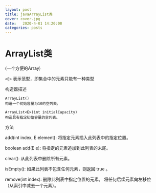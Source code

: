 ```yaml
---
layout: post
title: javaArrayList类
cover: cover.jpg
date:   2020-4-01 14:20:00
categories: posts
---
```


# ArrayList类  
(一个方便的Array)  

```<E>```
表示范型，即集合中的元素只能有一种类型 

构造器描述
```
ArrayList()	
构造一个初始容量为10的空列表。

ArrayList<E>(int initialCapacity)	
构造具有指定初始容量的空列表。
```



方法

add(int index, E element): 将指定元素插入此列表中的指定位置。

boolean	add(E e): 将指定的元素追加到此列表的末尾。

clear(): 从此列表中删除所有元素。

isEmpty(): 如果此列表不包含任何元素，则返回 true 。

remove(int index): 删除此列表中指定位置的元素。 将任何后续元素向左移位（从索引中减去一个元素）。
